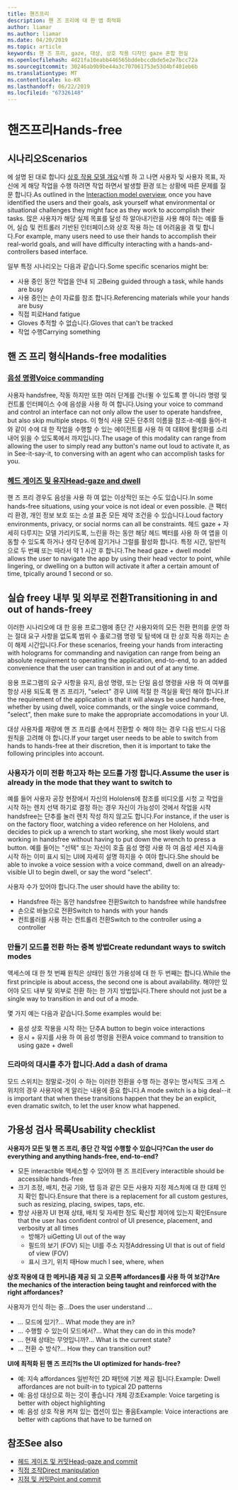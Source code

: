 ```yaml
---
title: 핸즈프리
description: 핸 즈 프리에 대 한 앱 최적화
author: liamar
ms.author: liamar
ms.date: 04/20/2019
ms.topic: article
keywords: 핸 즈 프리, gaze, 대상, 상호 작용 디자인 gaze 혼합 현실
ms.openlocfilehash: 4d21fa10eabb446565bddebccdbde5e2e7bcc72a
ms.sourcegitcommit: 30246ab9b9be44a3c707061753e53d4bf401eb6b
ms.translationtype: MT
ms.contentlocale: ko-KR
ms.lasthandoff: 06/22/2019
ms.locfileid: "67326148"
---
```

# <a name="hands-free"></a><span data-ttu-id="21d16-104">핸즈프리</span><span class="sxs-lookup"><span data-stu-id="21d16-104">Hands-free</span></span>



## <a name="scenarios"></a><span data-ttu-id="21d16-105">시나리오</span><span class="sxs-lookup"><span data-stu-id="21d16-105">Scenarios</span></span>

<span data-ttu-id="21d16-106">에 설명 된 대로 합니다 [상호 작용 모델 개요](interaction-fundamentals.md)식별 하 고 나면 사용자 및 사용자 목표, 자신에 게 해당 작업을 수행 하려면 작업 하면서 발생할 환경 또는 상황에 따른 문제를 질문 합니다.</span><span class="sxs-lookup"><span data-stu-id="21d16-106">As outlined in the [Interaction model overview](interaction-fundamentals.md), once you have identified the users and their goals, ask yourself what environmental or situational challenges they might face as they work to accomplish their tasks.</span></span> <span data-ttu-id="21d16-107">많은 사용자가 해당 실제 목표를 달성 하 알아내기란을 사용 해야 하는 예를 들어, 실습 및 컨트롤러 기반된 인터페이스와 상호 작용 하는 데 어려움을 겪 및 합니다.</span><span class="sxs-lookup"><span data-stu-id="21d16-107">For example, many users need to use their hands to accomplish their real-world goals, and will have difficulty interacting with a hands-and-controllers based interface.</span></span> 

<span data-ttu-id="21d16-108">일부 특정 시나리오는 다음과 같습니다.</span><span class="sxs-lookup"><span data-stu-id="21d16-108">Some specific scenarios might be:</span></span> 
* <span data-ttu-id="21d16-109">사용 중인 동안 작업을 안내 되 고</span><span class="sxs-lookup"><span data-stu-id="21d16-109">Being guided through a task, while hands are busy</span></span>
* <span data-ttu-id="21d16-110">사용 중인는 손이 자료를 참조 합니다.</span><span class="sxs-lookup"><span data-stu-id="21d16-110">Referencing materials while your hands are busy</span></span>
* <span data-ttu-id="21d16-111">직접 피로</span><span class="sxs-lookup"><span data-stu-id="21d16-111">Hand fatigue</span></span>
* <span data-ttu-id="21d16-112">Gloves 추적할 수 없습니다.</span><span class="sxs-lookup"><span data-stu-id="21d16-112">Gloves that can't be tracked</span></span>
* <span data-ttu-id="21d16-113">작업 수행</span><span class="sxs-lookup"><span data-stu-id="21d16-113">Carrying something</span></span>


## <a name="hands-free-modalities"></a><span data-ttu-id="21d16-114">핸 즈 프리 형식</span><span class="sxs-lookup"><span data-stu-id="21d16-114">Hands-free modalities</span></span>

### <a name="voice-commandingvoice-designmd"></a>[<span data-ttu-id="21d16-115">음성 명령</span><span class="sxs-lookup"><span data-stu-id="21d16-115">Voice commanding</span></span>](voice-design.md)

<span data-ttu-id="21d16-116">사용자 handsfree, 작동 하지만 또한 여러 단계를 건너뛸 수 있도록 뿐 아니라 명령 및 컨트롤 인터페이스 수에 음성을 사용 하 여 합니다.</span><span class="sxs-lookup"><span data-stu-id="21d16-116">Using your voice to command and control an interface can not only allow the user to operate handsfree, but also skip multiple steps.</span></span> <span data-ttu-id="21d16-117">이 형식 사용 모든 단추의 이름을 참조-it-예를 들어-it와 같이 수에 대 한 작업을 수행할 수 있는 에이전트를 사용 하 여 대화에 활성화를 소리내어 읽을 수 있도록에서 까지입니다.</span><span class="sxs-lookup"><span data-stu-id="21d16-117">The usage of this modality can range from allowing the user to simply read any button's name out loud to activate it, as in See-it-say-it, to conversing with an agent who can accomplish tasks for you.</span></span>



### <a name="head-gaze-and-dwellgaze-and-dwellmd"></a>[<span data-ttu-id="21d16-118">헤드 게이즈 및 유지</span><span class="sxs-lookup"><span data-stu-id="21d16-118">Head-gaze and dwell</span></span>](gaze-and-dwell.md)

<span data-ttu-id="21d16-119">핸 즈 프리 경우도 음성을 사용 하 여 없는 이상적인 또는 수도 있습니다.</span><span class="sxs-lookup"><span data-stu-id="21d16-119">In some hands-free situations, using your voice is not ideal or even possible.</span></span> <span data-ttu-id="21d16-120">큰 팩터리 환경, 개인 정보 보호 또는 소셜 표준 모든 제약 조건을 수 있습니다.</span><span class="sxs-lookup"><span data-stu-id="21d16-120">Loud factory environments, privacy, or social norms can all be constraints.</span></span> <span data-ttu-id="21d16-121">헤드 gaze + 자세히 다루지는 모델 가리키도록, 느린을 하는 동안 해당 헤드 벡터를 사용 하 여 앱을 이동할 수 있도록 하거나 생각 단추에 잠기거나 그럴를 활성화 합니다. 특정 시간, 일반적으로 두 번째 또는 따라서 약 1 시간 후 합니다.</span><span class="sxs-lookup"><span data-stu-id="21d16-121">The head gaze + dwell model allows the user to navigate the app by using their head vector to point, while lingering, or dwelling on a button will activate it after a certain amount of time, tpically around 1 second or so.</span></span> 


## <a name="transitioning-in-and-out-of-hands-freey"></a><span data-ttu-id="21d16-122">실습 freey 내부 및 외부로 전환</span><span class="sxs-lookup"><span data-stu-id="21d16-122">Transitioning in and out of hands-freey</span></span>

<span data-ttu-id="21d16-123">이러한 시나리오에 대 한 응용 프로그램에 종단 간 사용자와의 모든 전환 편의를 운영 하는 절대 요구 사항을 없도록 범위 수 홀로그램 명령 및 탐색에 대 한 상호 작용 하지는 손이 해제 시간입니다.</span><span class="sxs-lookup"><span data-stu-id="21d16-123">For these scenarios, freeing your hands from interacting with holograms for commanding and navigation can range from being an absolute requirement to operating the application, end-to-end, to an added convenience that the user can transition in and out of at any time.</span></span> 

<span data-ttu-id="21d16-124">응용 프로그램의 요구 사항을 유지, 음성 명령, 또는 단일 음성 명령을 사용 하 여 여부를 항상 사용 되도록 핸 즈 프리가, "select" 경우 UI에 적절 한 객실을 확인 해야 합니다.</span><span class="sxs-lookup"><span data-stu-id="21d16-124">If the requirement of the application is that it will always be used hands-free, whether by using dwell, voice commands, or the single voice command, "select", then make sure to make the appropriate accomodations in your UI.</span></span> 

<span data-ttu-id="21d16-125">대상 사용자를 재량에 핸 즈 프리를 손에서 전환할 수 해야 하는 경우 다음 반드시 다음 원칙을 고려해 야 합니다.</span><span class="sxs-lookup"><span data-stu-id="21d16-125">If your target user needs to be able to switch from hands to hands-free at their discretion, then it is important to take the following principles into account.</span></span>

### <a name="assume-the-user-is-already-in-the-mode-that-they-want-to-switch-to"></a><span data-ttu-id="21d16-126">사용자가 이미 전환 하고자 하는 모드를 가정 합니다.</span><span class="sxs-lookup"><span data-stu-id="21d16-126">Assume the user is already in the mode that they want to switch to</span></span>
<span data-ttu-id="21d16-127">예를 들어 사용자 공장 현장에서 자신의 Hololens에 참조를 비디오를 시청 고 작업을 시작 하는 렌치 선택 하기로 결정 하는 경우 자신이 가능성이 것에서 작업을 시작 handsfree는 단추를 눌러 렌치 작성 하지 않고도 합니다.</span><span class="sxs-lookup"><span data-stu-id="21d16-127">For instance, if the user is on the factory floor, watching a video reference on her Hololens, and decides to pick up a wrench to start working, she most likely would start working in handsfree without having to put down the wrench to press a button.</span></span> <span data-ttu-id="21d16-128">예를 들어는 "선택" 또는 자신이 호출 음성 명령 사용 하 여 음성 세션 지속을 시작 하는 이미 표시 되는 UI에 자세히 설명 하지을 수 여야 합니다.</span><span class="sxs-lookup"><span data-stu-id="21d16-128">She should be able to invoke a voice session with a voice command, dwell on an already-visible UI to begin dwell, or say the word "select".</span></span>

<span data-ttu-id="21d16-129">사용자 수가 있어야 합니다.</span><span class="sxs-lookup"><span data-stu-id="21d16-129">The user should have the ability to:</span></span> 
* <span data-ttu-id="21d16-130">Handsfree 하는 동안 handsfree 전환</span><span class="sxs-lookup"><span data-stu-id="21d16-130">Switch to handsfree while handsfree</span></span>
* <span data-ttu-id="21d16-131">손으로 바늘으로 전환</span><span class="sxs-lookup"><span data-stu-id="21d16-131">Switch to hands with your hands</span></span>
* <span data-ttu-id="21d16-132">컨트롤러를 사용 하는 컨트롤러 전환</span><span class="sxs-lookup"><span data-stu-id="21d16-132">Switch to the controller using a controller</span></span> 

### <a name="create-redundant-ways-to-switch-modes"></a><span data-ttu-id="21d16-133">만들기 모드를 전환 하는 중복 방법</span><span class="sxs-lookup"><span data-stu-id="21d16-133">Create redundant ways to switch modes</span></span>
<span data-ttu-id="21d16-134">액세스에 대 한 첫 번째 원칙은 상태인 동안 가용성에 대 한 두 번째는 합니다.</span><span class="sxs-lookup"><span data-stu-id="21d16-134">While the first principle is about access, the second one is about availability.</span></span> <span data-ttu-id="21d16-135">해야만 있어야 모드 내부 및 외부로 전환 하는 한 가지 방법입니다.</span><span class="sxs-lookup"><span data-stu-id="21d16-135">There should not just be a single way to transition in and out of a mode.</span></span> 

<span data-ttu-id="21d16-136">몇 가지 예는 다음과 같습니다.</span><span class="sxs-lookup"><span data-stu-id="21d16-136">Some examples would be:</span></span> 
* <span data-ttu-id="21d16-137">음성 상호 작용을 시작 하는 단추</span><span class="sxs-lookup"><span data-stu-id="21d16-137">A button to begin voice interactions</span></span>
* <span data-ttu-id="21d16-138">응시 + 유지를 사용 하 여 음성 명령을 전환</span><span class="sxs-lookup"><span data-stu-id="21d16-138">A voice command to transition to using gaze + dwell</span></span>

### <a name="add-a-dash-of-drama"></a><span data-ttu-id="21d16-139">드라마의 대시를 추가 합니다.</span><span class="sxs-lookup"><span data-stu-id="21d16-139">Add a dash of drama</span></span>
<span data-ttu-id="21d16-140">모드 스위치는 정말로-것이 수 하는 이러한 전환을 수행 하는 경우는 명시적도 크게 스위치의 경우 사용자에 게 알리는 내용에 중요 합니다.</span><span class="sxs-lookup"><span data-stu-id="21d16-140">A mode switch is a big deal--it is important that when these transitions happen that they be an explicit, even dramatic switch, to let the user know what happened.</span></span> 


## <a name="usability-checklist"></a><span data-ttu-id="21d16-141">가용성 검사 목록</span><span class="sxs-lookup"><span data-stu-id="21d16-141">Usability checklist</span></span>

<span data-ttu-id="21d16-142">**사용자가 모든 및 핸 즈 프리, 종단 간 작업 수행할 수 있습니다?**</span><span class="sxs-lookup"><span data-stu-id="21d16-142">**Can the user do everything and anything hands-free, end-to-end?**</span></span>
* <span data-ttu-id="21d16-143">모든 interactible 액세스할 수 있어야 핸 즈 프리</span><span class="sxs-lookup"><span data-stu-id="21d16-143">Every interactible should be accessible hands-free</span></span>
* <span data-ttu-id="21d16-144">크기 조정, 배치, 천공 기와, 탭 등과 같은 모든 사용자 지정 제스처에 대 한 대체 인지 확인 합니다.</span><span class="sxs-lookup"><span data-stu-id="21d16-144">Ensure that there is a replacement for all custom gestures, such as resizing, placing, swipes, taps, etc.</span></span>
* <span data-ttu-id="21d16-145">항상 사용자 UI 현재 상태, 배치 및 자세한 정도 확신할 제어에 있는지 확인</span><span class="sxs-lookup"><span data-stu-id="21d16-145">Ensure that the user has confident control of UI presence, placement, and verbosity at all times</span></span>
    * <span data-ttu-id="21d16-146">방해가 ui</span><span class="sxs-lookup"><span data-stu-id="21d16-146">Getting UI out of the way</span></span>
    * <span data-ttu-id="21d16-147">필드의 보기 (FOV) 되는 UI를 주소 지정</span><span class="sxs-lookup"><span data-stu-id="21d16-147">Addressing UI that is out of field of view (FOV)</span></span>
    * <span data-ttu-id="21d16-148">표시 크기, 위치 때</span><span class="sxs-lookup"><span data-stu-id="21d16-148">How much I see, where, when</span></span>

<span data-ttu-id="21d16-149">**상호 작용에 대 한 메커니즘 제공 되 고 오른쪽 affordances를 사용 하 여 보강?**</span><span class="sxs-lookup"><span data-stu-id="21d16-149">**Are the mechanics of the interaction being taught and reinforced with the right affordances?**</span></span>

<span data-ttu-id="21d16-150">사용자가 인식 하는 중...</span><span class="sxs-lookup"><span data-stu-id="21d16-150">Does the user understand ...</span></span>
* <span data-ttu-id="21d16-151">... 모드에 있기?</span><span class="sxs-lookup"><span data-stu-id="21d16-151">... What mode they are in?</span></span>
* <span data-ttu-id="21d16-152">... 수행할 수 있는이 모드에서?</span><span class="sxs-lookup"><span data-stu-id="21d16-152">... What they can do in this mode?</span></span>
* <span data-ttu-id="21d16-153">... 현재 상태는 무엇입니까?</span><span class="sxs-lookup"><span data-stu-id="21d16-153">... What is the current state?</span></span>
* <span data-ttu-id="21d16-154">... 전환 수 방식?</span><span class="sxs-lookup"><span data-stu-id="21d16-154">... How they can transition out?</span></span>
    
<span data-ttu-id="21d16-155">**UI에 최적화 된 핸 즈 프리?**</span><span class="sxs-lookup"><span data-stu-id="21d16-155">**Is the UI optimized for hands-free?**</span></span>   

* <span data-ttu-id="21d16-156">예: 지속 affordances 일반적인 2D 패턴에 기본 제공 됩니다.</span><span class="sxs-lookup"><span data-stu-id="21d16-156">Example: Dwell affordances are not built-in to typical 2D patterns</span></span>
* <span data-ttu-id="21d16-157">예: 음성 대상으로 하는 것이 좋습니다 개체 강조</span><span class="sxs-lookup"><span data-stu-id="21d16-157">Example: Voice targeting is better with object highlighting</span></span>
* <span data-ttu-id="21d16-158">예: 음성 상호 작용 켜져 있는 캡션이 있는 좋음</span><span class="sxs-lookup"><span data-stu-id="21d16-158">Example: Voice interactions are better with captions that have to be turned on</span></span>


## <a name="see-also"></a><span data-ttu-id="21d16-159">참조</span><span class="sxs-lookup"><span data-stu-id="21d16-159">See also</span></span>
* [<span data-ttu-id="21d16-160">헤드 게이즈 및 커밋</span><span class="sxs-lookup"><span data-stu-id="21d16-160">Head-gaze and commit</span></span>](gaze-and-commit.md)
* [<span data-ttu-id="21d16-161">직접 조작</span><span class="sxs-lookup"><span data-stu-id="21d16-161">Direct manipulation</span></span>](direct-manipulation.md)
* [<span data-ttu-id="21d16-162">지점 및 커밋</span><span class="sxs-lookup"><span data-stu-id="21d16-162">Point and commit</span></span>](point-and-commit.md)
